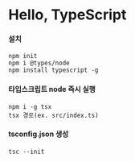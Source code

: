 # Hello, TypeScript

#### 설치
`npm init`
<br>`npm i @types/node`
<br>`npm install typescript -g`

#### 타입스크립트 node 즉시 실행
`npm i -g tsx`
<br>`tsx 경로(ex. src/index.ts)`

#### tsconfig.json 생성
`tsc --init`
